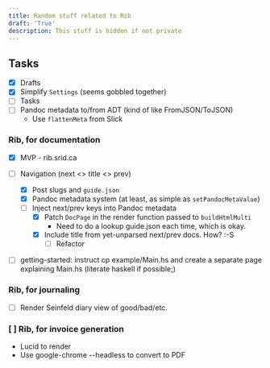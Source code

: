 ```yaml
---
title: Random stuff related to Rib
draft: 'True'
description: This stuff is hidden if not private
---
```


## Tasks

- [X] Drafts
- [X] Simplify `Settings` (seems gobbled together)
- [ ] Tasks
- [ ] Pandoc metadata to/from ADT (kind of like FromJSON/ToJSON)
  - Use `flattenMeta` from Slick

### Rib, for documentation

- [X] MVP - rib.srid.ca
- [ ] Navigation (next <> title <> prev)
  - [X] Post slugs and `guide.json`
  - [X] Pandoc metadata system (at least, as simple as `setPandocMetaValue`)
  - [ ] Inject next/prev keys into Pandoc metadata
    - [X] Patch `DocPage` in the render function passed to `buildHtmlMulti`
      - Need to do a lookup guide.json each time, which is okay.
    - [X] Include title from yet-unparsed next/prev docs. How? :-S
      - [ ] Refactor
- [ ] getting-started: instruct cp example/Main.hs and create a separate page
      explaining Main.hs (literate haskell if possible;)


### Rib, for journaling

- [ ] Render Seinfeld diary view of good/bad/etc.

### [ ] Rib, for invoice generation

- Lucid to render
- Use google-chrome --headless to convert to PDF
